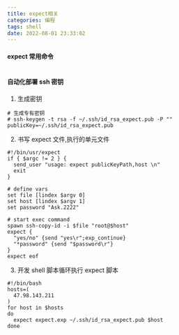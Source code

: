 ```yaml
---
title: expect相关
categories: 编程
tags: shell
date: 2022-08-01 23:33:02
---
```


#### expect 常用命令

```shell

```

#### 自动化部署 ssh 密钥

1. 生成密钥

```shell
# 生成专有密钥
# ssh-keygen -t rsa -f ~/.ssh/id_rsa_expect.pub -P ""
publicKey=~/.ssh/id_rsa_expect.pub
```

2. 书写 expect 文件,执行的单元文件

```shell
#!/bin/usr/expect
if { $argc != 2 } {
  send_user "usage: expect publicKeyPath,host \n"
  exit
}

# define vars
set file [lindex $argv 0]
set host [lindex $argv 1]
set password "Ask.2222"

# start exec command
spawn ssh-copy-id -i $file "root@$host"
expect {
  "yes/no" {send "yes\r";exp_continue}
  "*password" {send "$password\r"}
}
expect eof
```

3. 开发 shell 脚本循环执行 expect 脚本

```shell
#!/bin/bash
hosts=(
  47.98.143.211
)
for host in $hosts
do
  expect expect.exp ~/.ssh/id_rsa_expect.pub $host
done
```
